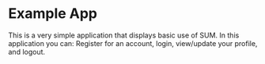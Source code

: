 # Example App

This is a very simple application that displays basic use of SUM.
In this application you can: Register for an account, login, view/update your profile, and logout.
